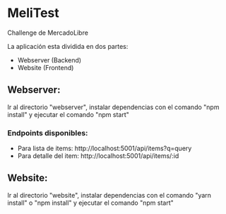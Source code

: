 # MeliTest

Challenge de MercadoLibre

La aplicación esta dividida en dos partes:

- Webserver (Backend)
- Website (Frontend)

## Webserver:

Ir al directorio "webserver", instalar dependencias con el comando "npm install" y ejecutar el comando "npm start"

### Endpoints disponibles:

- Para lista de items: http://localhost:5001/api/items?q=query
- Para detalle del item: http://localhost:5001/api/items/:id

## Website:

Ir al directorio "website", instalar dependencias con el comando "yarn install" o "npm install" y ejecutar el comando "npm start"
